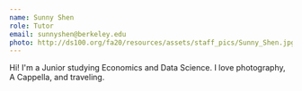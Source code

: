 ```yaml
---
name: Sunny Shen
role: Tutor
email: sunnyshen@berkeley.edu
photo: http://ds100.org/fa20/resources/assets/staff_pics/Sunny_Shen.jpg
---
```


Hi! I'm a Junior studying Economics and Data Science. I love photography, A Cappella, and traveling.
